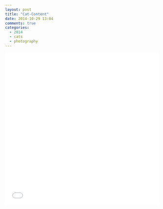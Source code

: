 ```yaml
---
layout: post
title: "Cat-Content"
date: 2014-10-29 13:04
comments: true
categories:
  - 2014
  - cats
  - photography
---
```

<iframe
  style='width:100%;height:500px;'
  src='/data/parallax/2014-10-29/index.html'
  frameborder='0'>
</iframe>
